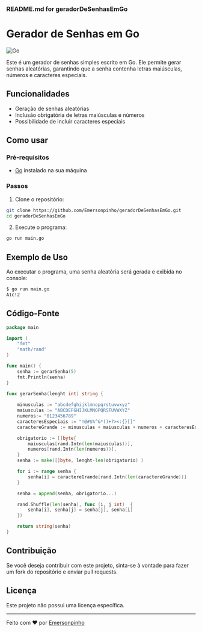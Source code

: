 ### README.md for geradorDeSenhasEmGo

# Gerador de Senhas em Go

![Go](https://img.shields.io/badge/Go-100%25-blue)

Este é um gerador de senhas simples escrito em Go. Ele permite gerar senhas aleatórias, garantindo que a senha contenha letras maiúsculas, números e caracteres especiais.

## Funcionalidades

- Geração de senhas aleatórias
- Inclusão obrigatória de letras maiúsculas e números
- Possibilidade de incluir caracteres especiais

## Como usar

### Pré-requisitos

- [Go](https://golang.org/dl/) instalado na sua máquina

### Passos

1. Clone o repositório:

```sh
git clone https://github.com/Emersonpinho/geradorDeSenhasEmGo.git
cd geradorDeSenhasEmGo
```

2. Execute o programa:

```sh
go run main.go
```

## Exemplo de Uso

Ao executar o programa, uma senha aleatória será gerada e exibida no console:

```sh
$ go run main.go
A1c!2
```

## Código-Fonte

```go
package main

import (
	"fmt"
	"math/rand"
)

func main() {
	senha := gerarSenha(5)
	fmt.Println(senha)
}

func gerarSenha(lenght int) string {
	
	minusculas := "abcdefghijklmnopqrstuvwxyz"
	maiusculas := "ABCDEFGHIJKLMNOPQRSTUVWXYZ"
	numeros:= "0123456789"
	caracteresEspeciais := "!@#$%^&*()+?><:{}[]"
	caractereGrande := minusculas + maiusculas + numeros + caracteresEspeciais

	obrigatorio := []byte{
		maiusculas[rand.Intn(len(maiusculas))],
		numeros[rand.Intn(len(numeros))],
	}
	senha := make([]byte, lenght-len(obrigatorio) )

	for i := range senha {
		senha[i] = caractereGrande[rand.Intn(len(caractereGrande))]
	}

	senha = append(senha, obrigatorio...)

	rand.Shuffle(len(senha), func (i, j int)  {
		senha[i], senha[j] = senha[j], senha[i]
	})

	return string(senha)
}
```

## Contribuição

Se você deseja contribuir com este projeto, sinta-se à vontade para fazer um fork do repositório e enviar pull requests.

## Licença

Este projeto não possui uma licença específica.

---

Feito com ❤️ por [Emersonpinho](https://github.com/Emersonpinho)

